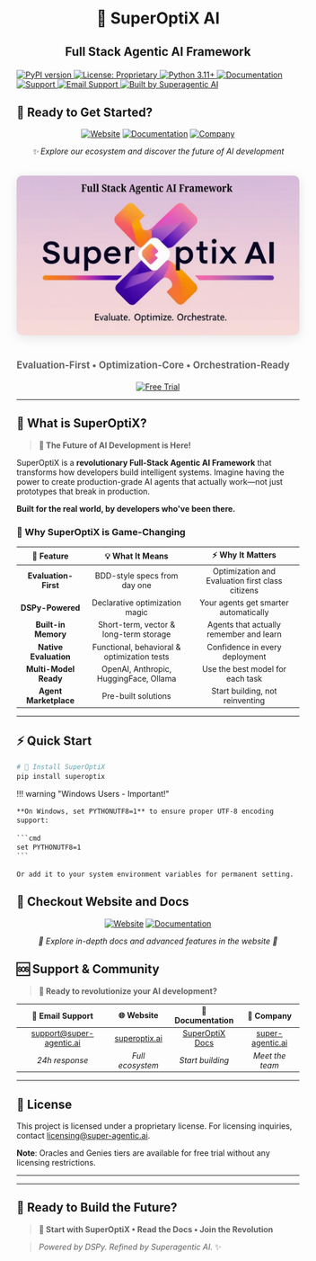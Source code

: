 <div align="center">

# 🚀 SuperOptiX AI

## **Full Stack Agentic AI Framework**

</div>
  
  <div style="margin: 20px 0;">
    <a href="https://badge.fury.io/py/superoptix">
      <img src="https://badge.fury.io/py/superoptix.svg" alt="PyPI version" />
    </a>
    <a href="LICENSE">
      <img src="https://img.shields.io/badge/License-Proprietary-red.svg" alt="License: Proprietary" />
    </a>
    <a href="https://www.python.org/downloads/">
      <img src="https://img.shields.io/badge/python-3.11+-blue.svg" alt="Python 3.11+" />
    </a>
    <a href="https://superagenticai.github.io/superoptix-ai/">
      <img src="https://img.shields.io/badge/Documentation-Docs-blue.svg" alt="Documentation" />
    </a>
    <a href="https://support.super-agentic.ai">
      <img src="https://img.shields.io/badge/Support-Help-orange.svg" alt="Support" />
    </a>
    <a href="mailto:support@super-agentic.ai">
      <img src="https://img.shields.io/badge/Email-Support-green.svg" alt="Email Support" />
    </a>
    <a href="https://super-agentic.ai">
      <img src="https://img.shields.io/badge/Built%20by-Superagentic%20AI-purple.svg" alt="Built by Superagentic AI" />
    </a>
  </div>
  
## 🚀 Ready to Get Started?

<div align="center">

[![Website](https://img.shields.io/badge/🌐_Website-superoptix.ai-8B5CF6?style=for-the-badge&logo=globe&logoColor=white)](https://superoptix.ai)
[![Documentation](https://img.shields.io/badge/📖_Documentation-SuperOptiX_Docs-3B82F6?style=for-the-badge&logo=book&logoColor=white)](https://superagenticai.github.io/superoptix-ai)
[![Company](https://img.shields.io/badge/💼_Company-super--agentic.ai-10B981?style=for-the-badge&logo=building&logoColor=white)](https://super-agentic.ai)

*✨ Explore our ecosystem and discover the future of AI development*

</div>
  
  <img src="resources/superoptix_hero.png" alt="SuperOptiX AI Hero" style="max-width: 100%; height: auto; margin: 20px 0; border-radius: 10px; box-shadow: 0 4px 20px rgba(0,0,0,0.1);" />
  
  <p style="font-size: 1.2em; color: #666; margin: 20px 0;">
    <strong>Evaluation-First • Optimization-Core • Orchestration-Ready</strong>
  </p>
  
<div align="center">

[![Free Trial](https://img.shields.io/badge/🎉_Oracles_&_Genies_are_FREE_to_try!-10B981?style=for-the-badge&logo=gift&logoColor=white&labelColor=3B82F6&color=8B5CF6)](https://superoptix.ai)

</div>
</div>

---

## 🎯 What is SuperOptiX?

> **🚀 The Future of AI Development is Here!**

SuperOptiX is a **revolutionary Full-Stack Agentic AI Framework** that transforms how developers build intelligent systems. Imagine having the power to create production-grade AI agents that actually work—not just prototypes that break in production.

**Built for the real world, by developers who've been there.**

### 🌟 Why SuperOptiX is Game-Changing

| 🎯 **Feature** | 💡 **What It Means** | ⚡ **Why It Matters** |
|:---:|:---:|:---:|
| **Evaluation-First** | BDD-style specs from day one | Optimization and Evaluation first class citizens|
| **DSPy-Powered** | Declarative optimization magic | Your agents get smarter automatically |
| **Built-in Memory** | Short-term, vector & long-term storage | Agents that actually remember and learn |
| **Native Evaluation** | Functional, behavioral & optimization tests | Confidence in every deployment |
| **Multi-Model Ready** | OpenAI, Anthropic, HuggingFace, Ollama | Use the best model for each task |
| **Agent Marketplace** | Pre-built solutions | Start building, not reinventing |

---

## ⚡ Quick Start

```bash
# 🚀 Install SuperOptiX
pip install superoptix

```

!!! warning "Windows Users - Important!"
    
    **On Windows, set PYTHONUTF8=1** to ensure proper UTF-8 encoding support:
    
    ```cmd
    set PYTHONUTF8=1
    ```
    
    Or add it to your system environment variables for permanent setting.

## 📙 Checkout Website and Docs
<div align="center">

[![Website](https://img.shields.io/badge/🌐_Website-superoptix.ai-8B5CF6?style=for-the-badge&logo=globe&logoColor=white)](https://superoptix.ai)
[![Documentation](https://img.shields.io/badge/📖_Documentation-SuperOptiX_Docs-3B82F6?style=for-the-badge&logo=book&logoColor=white)](https://superagenticai.github.io/superoptix-ai)

*📗 Explore in-depth docs and advanced features in the website 📙*

</div>


## 🆘 Support & Community

> **🚀 Ready to revolutionize your AI development?**

| 📧 **Email Support** | 🌐 **Website** | 📖 **Documentation** | 💼 **Company** |
|:---:|:---:|:---:|:---:|
| support@super-agentic.ai | [superoptix.ai](https://superoptix.ai) | [SuperOptiX Docs](https://superagenticai.github.io/superoptix-ai) | [super-agentic.ai](https://super-agentic.ai) |
| *24h response* | *Full ecosystem* | *Start building* | *Meet the team* |
---

## 📄 License

This project is licensed under a proprietary license. For licensing inquiries, contact [licensing@super-agentic.ai](mailto:licensing@super-agentic.ai).

**Note**: Oracles and Genies tiers are available for free trial without any licensing restrictions.

---

---

## 🚀 Ready to Build the Future?

> **🌟 Start with SuperOptiX • Read the Docs • Join the Revolution**

> *Powered by DSPy. Refined by Superagentic AI.* ✨ 
